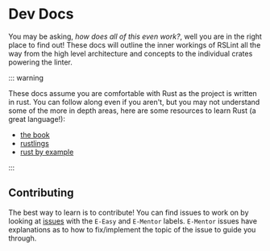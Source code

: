 # Dev Docs

You may be asking, _how does all of this even work?_, well you are in the right place to find out!
These docs will outline the inner workings of RSLint all the way from the high level architecture and concepts to the individual
crates powering the linter.

::: warning

These docs assume you are comfortable with Rust as the project is written in rust. You can follow along even if you aren't, but you
may not understand some of the more in depth areas, here are some resources to learn Rust (a great language!):

- [the book](https://doc.rust-lang.org/book/)
- [rustlings](https://github.com/rust-lang/rustlings/)
- [rust by example](https://doc.rust-lang.org/stable/rust-by-example/)

:::

## Contributing

The best way to learn is to contribute! You can find issues to work on by looking at [issues](https://github.com/rslint/rslint/issues) with the `E-Easy` and `E-Mentor` labels. `E-Mentor` issues have explanations as to how to fix/implement the topic of the issue to guide you through.
